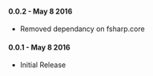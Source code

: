 #### 0.0.2 - May 8 2016
* Removed dependancy on fsharp.core

#### 0.0.1 - May 8 2016
* Initial Release
 
